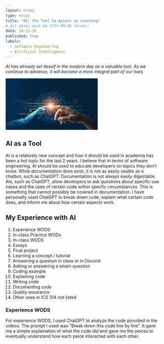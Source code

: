 ```yaml
---
layout: essay
type: essay
title: "AI: the Tool to Assist in Learning"
# All dates must be YYYY-MM-DD format!
date: 24-12-16
published: true
labels:
  - Software Engineering
  - Artificial Intelligence
---
```


*AI has already set itsself in the modern day as a valuable tool. As we continue to advance, it will become a more integral part of our lives*

<img width="300px" class="rounced float-start pe-4" src="/img/AI.png">

## AI as a Tool

AI is a relatively new concept and how it should be used in academia has been a hot topic for the last 2 years. I believe that in terms of software engineering, AI should be used to educate developers on topics they don't know. While documentation does exist, it is not as easily usable as a chatbot, such as ChatGPT. Documentation is not always easily digestable. AIs, such as ChatGPT, allow developers to ask questions about specific use cases and the uses of certain code within specfic circumstances. This is something that cannot possibly be covered in documentation. I have personally used ChatGPT to break down code, explain what certain code does, and inform me about how certain aspects work. 

## My Experience with AI
1. Experience WODS
2. In-class Practice WODs
3. In-class WODS
4. Essays
5. Final project
6. Learning a concept / tutorial
7. Answering a question in class or in Discord
8. Asking or answering a smart-question
9. Coding example
10. Explaining code
11. Writing code
12. Documenting code
13. Quality assurance
14. Other uses in ICS 314 not listed

### Experience WODS
For experience WODS, I used ChatGPT to analyze the code provided in the videos. The prompt I used was "Break down this code line by line". It gave me a simple explaination of what the code did and gave me the peices to eventually understand how each peice interacted with each other.